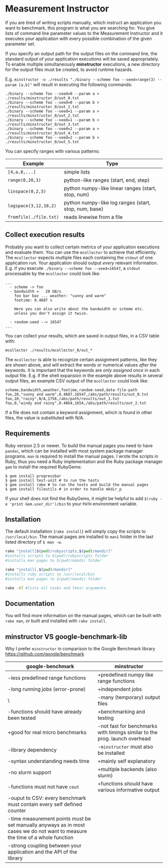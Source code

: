 # Measurement Instructor

If you are tired of writing scripts manually, which instruct an
application you want to benchmark, this program is what you are
searching for. You give lists of command line parameter values to the
Measurement Instructor and it executes your application with every
possible combination of the given parameter set.

If you specify an output path for the output files on the command line,
the standard output of your application executions will be saved
appropriately. To enable multiple simultaneously **minstructor**
executions, a new directory for the output files must be created, to
avoid runtime hazards.

E.g. `minstructor -o ./results "./binary --scheme foo --seed=range(3)
--param [a,b]"` will result in executing the following
    commands:

    ./binary --scheme foo --seed=0 --param a > ./results/minstructor_0/out_0.txt
    ./binary --scheme foo --seed=0 --param b > ./results/minstructor_0/out_1.txt
    ./binary --scheme foo --seed=1 --param a > ./results/minstructor_0/out_2.txt
    ./binary --scheme foo --seed=1 --param b > ./results/minstructor_0/out_3.txt
    ./binary --scheme foo --seed=2 --param a > ./results/minstructor_0/out_4.txt
    ./binary --scheme foo --seed=2 --param b > ./results/minstructor_0/out_5.txt

You can specify ranges with various
patterns:

| **Example**            | **Type**                                              |
| ---------------------- | ----------------------------------------------------- |
| `[4,a,8,...]`          | simple lists                                          |
| `range(0,20,3)`        | python-like ranges (start, end, step)                 |
| `linspace(0,2,5)`      | python numpy-like linear ranges (start, stop, num)    |
| `logspace(3,12,10,2)`  | python numpy-like log ranges (start, stop, num, base) |
| `fromfile(./file.txt)` | reads linewise from a file                            |

## Collect execution results

Probably you want to collect certain metrics of your application
executions and evaluate them. You can use the `mcollector` to achieve
that efficiently. The `mcollector` expects multiple files each
containing the `stdout` of one application run. Your application should
output *every* relevant information. E.g. if you execute `./binary
--scheme foo --seed=16547`, a `stdout` processable by the `mcollector`
could look like:

    ...
      - scheme -> foo
      - bandwidth =   20 GB/s
        foo bar baz ... weather: "sunny and warm"
        footime: 0.4687 s
    
        Here you can also write about the bandwidth or scheme etc.
        unless you don't assign it twice.
    
      - random-seed --> 16547
    ...

You can collect your results, which are saved in output files, in a CSV
table with:

    mcollector ./results/mcollector_0/out_*

The `mcollector` is able to recognize certain assignment patterns, like
they are shown above, and will extract the words or numerical values
*after* the keywords. It is important that the keywords are *only
assigned once* in each output file. E.g. if the shell expansion in the
example above results in several output files, an example CSV output of
the `mcollector` could look like:

    scheme,bandwidth,weather,footime,random-seed,data-file-path
    foo,20,"sunny and warm",0.4687,16547,/abs/path/results/out_0.txt
    foo,10,"rainy",N/A,1756,/abs/path/results/out_1.txt
    foo,0,"windy and rainy",0.4864,1654,/abs/path/results/out_2.txt

If a file does not contain a keyword assignment, which is found in other
files, the value is substituted with N/A.

## Requirements

Ruby version 2.5 or newer. To build the manual pages you need to have
`pandoc`, which can be installed with most system package manager
programs. `man` is required to install the manual pages. I wrote the
scripts in Ruby, thus you need a Ruby implementation and the Ruby
package manager `gem` to install the required RubyGems:

``` shell
$ gem install progressbar
$ gem install test-unit # to run the tests
$ gem install rake # to run the tests and build the manual pages
$ gem install fileutils # in order to handle mkdir_p
```

If your shell does not find the RubyGems, it might be helpful to add
`$(ruby -e 'print Gem.user_dir')/bin` to your `PATH` environment
variable.

## Installation

The default installation (`rake install`) will simply copy the scripts
to `/usr/local/bin`. The manual pages are installed to `man1` folder in
the last listed directory of `$ man -w`.

``` bash
rake "install[$(pwd)/rubyscripts,$(pwd)/mandir]"
#installs scripts to $(pwd)/rubyscripts folder
#installs man pages to $(pwd)/mandir folder

rake "install[,$(pwd)/mandir]"
#installs ruby scripts to /usr/local/bin
#installs man pages to $(pwd)/mandir folder

rake -AT #lists all tasks and their arguments
```

## Documentation

You will find more information on the manual pages, which can be built
with `rake man`, or built and installed with `rake install`.

## minstructor VS google-benchmark-lib

Why I prefer `minstructor` in comparison to the Google Benchmark library
https://github.com/google/benchmark

| **google-benchmark**                                                                                                           | **minstructor**                                                             |
| ------------------------------------------------------------------------------------------------------------------------------ | --------------------------------------------------------------------------- |
| \-less predefined range functions                                                                                              | \+predefined numpy like range functions                                     |
| \-long running jobs (error-prone)                                                                                              | \+independent jobs                                                          |
| \\                                                                                                                             | \-many (temporary) output files                                             |
| \-functions should have already been tested                                                                                    | \+benchmarking and testing                                                  |
| \+good for real micro benchmarks                                                                                               | \-not fast for benchmarks with timings similar to the prog. launch overhead |
| \-library dependency                                                                                                           | \-`minstructor` must also be installed                                      |
| \-syntax understanding needs time                                                                                              | \+mainly self explanatory                                                   |
| \-no slurm support                                                                                                             | \+multiple backends (also slurm)                                            |
| \-functions must not have `cout`                                                                                               | \+functions *should* have various informative output                        |
| \-ouput to CSV: every benchmark must contain every self defined counter                                                        |                                                                             |
| \-time measurement points must be set manually anyways as in most cases we do not want to measure the time of a whole function |                                                                             |
| \-strong coupling between your application and the API of the library                                                          |                                                                             |
